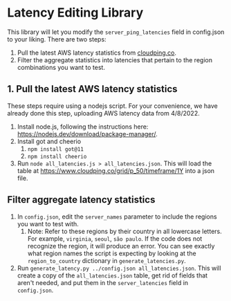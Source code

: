 # Latency Editing Library
This library will let you modify the `server_ping_latencies` field in config.json to your liking. There are two steps: 
1. Pull the latest AWS latency statistics from [cloudping.co](https://www.cloudping.co/grid/p_50/timeframe/1Y).
2. Filter the aggregate statistics into latencies that pertain to the region combinations you want to test. 

## 1. Pull the latest AWS latency statistics
These steps require using a nodejs script. For your convenience, we have already done this step, uploading AWS latency data from 4/8/2022.
1. Install node.js, following the instructions here: https://nodejs.dev/download/package-manager/.
2. Install got and cheerio
   1. `npm install got@11`
   2. `npm install cheerio`
3. Run `node all_latencies.js > all_latencies.json`. This will load the table at https://www.cloudping.co/grid/p_50/timeframe/1Y into a json file. 

## Filter aggregate latency statistics 
1. In `config.json`, edit the `server_names` parameter to include the regions you want to test with. 
   1. Note: Refer to these regions by their country in all lowercase letters. For example, `virginia`, `seoul`, `são paulo`. If the code does not recognize the region, it will produce an error. You can see exactly what region names the script is expecting by looking at the `region_to_country` dictionary in `generate_latencies.py`.  
2. Run `generate_latency.py ../config.json all_latencies.json`. This will create a copy of the `all_latencies.json` table, get rid of fields that aren't needed, and put them in the `server_latencies` field in `config.json`.